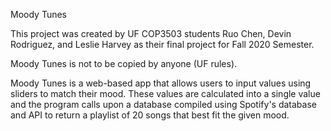 Moody Tunes

This project was created by UF COP3503 students Ruo Chen, Devin Rodriguez, and Leslie Harvey as their final project for Fall 2020 Semester.

Moody Tunes is not to be copied by anyone (UF rules).

Moody Tunes is a web-based app that allows users to input values using sliders to match their mood. These values are calculated into a single value and the program calls upon a database compiled using Spotify's database and API to return a playlist of 20 songs that best fit the given mood.
